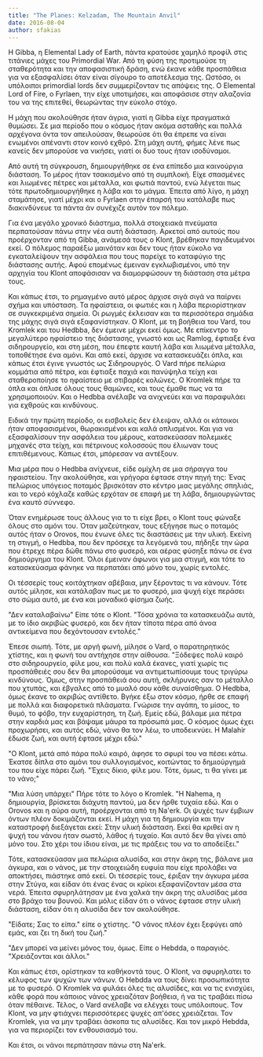 ```yaml
---
title: "The Planes: Kelzadam, The Mountain Anvil"
date: 2016-08-04
author: sfakias
---
```


Η Gibba, η Elemental Lady of Earth, πάντα κρατούσε χαμηλό προφίλ στις τιτάνιες
μάχες του Primordial War. Από τη φύση της προτιμούσε τη σταθερότητα και την
αποφασιστική δράση, ενώ έκανε κάθε προσπάθεια για να εξασφαλίσει όταν είναι
σίγουρο το αποτέλεσμα της. Ωστόσο, οι υπόλοιποι primordial lords δεν
συμμερίζονταν τις απόψεις της. Ο Elemental Lord of Fire, ο Fyrlaen, την είχε
υποτιμήσει, και αποφάσισε στην αλαζονία του να της επιτεθεί, θεωρώντας την
εύκολο στόχο.

Η μάχη που ακολούθησε ήταν άγρια, γιατί η Gibba είχε πραγματικά θυμώσει. Σε
μια περίοδο που ο κόσμος ήταν ακόμα ασταθής και πολλά αρχέγονα όντα τον
απειλούσαν, θεωρούσε ότι θα έπρεπε να είναι ενωμένοι απέναντι στον κοινό
εχθρό. Στη μάχη αυτή, φήμες λένε πως κανείς δεν μπορούσε να νικήσει, γιατί οι
δυο τους ήταν ισοδύναμοι.

Από αυτή τη σύγκρουση, δημιουργήθηκε σε ένα επίπεδο μια καινούργια διάσταση.
Το μέρος ήταν τσακισμένο από τη συμπλοκή. Είχε σπασμένες και λιωμένες πέτρες
και μέταλλα, και φωτιά παντού, ενώ λέγεται πως τότε πρωτοδημιουργήθηκε η λάβα
και το μάγμα. Έπειτα από λίγο, η μάχη σταμάτησε, γιατί μέχρι και ο Fyrlaen
στην έπαρσή του κατάλαβε πως διακινδύνευε τα πάντα άν συνέχιζε αυτόν τον
πόλεμο.

Για ένα μεγάλο χρονικό διάστημα, πολλά στοιχειακά πνεύματα περπατούσαν πάνω
στην νέα αυτή διάσταση. Αρκετοί από αυτούς που προέρχονταν από τη Gibba,
ανάμεσά τους ο Κlont, βρέθηκαν παγιδευμένοι εκεί. Ο πόλεμος παραέξω μαινόταν
και δεν τους ήταν εύκολο να εγκαταλείψουν την ασφάλεια που τους παρείχε το
καταφύγιο της διάστασης αυτής. Αφού επομένως έμειναν εγκλωβισμένοι, υπό την
αρχηγία του Klont αποφάσισαν να διαμορφώσουν τη διάσταση στα μέτρα τους.

Και κάπως έτσι, το ρημαγμένο αυτό μέρος άρχισε σιγά σιγά να παίρνει σχήμα και
υπόσταση. Τα ηφαίστεια, οι φωτιές και η λάβα περιορίστηκαν σε συγκεκριμένα
σημεία. Οι ρωγμές έκλεισαν και τα περισσότερα σημάδια της μάχης σιγά σιγά
εξαφανίστηκαν. Ο Klont, με τη βοήθεια του Vard, του Kromlek και του Hedbba,
δεν έμεινε μέχρι εκεί όμως. Με επίκεντρο το μεγαλύτερο ηφαίστειο της
διάστασης, γνωστό και ως Ramlog, έφτιαξε ένα σιδηρουργείο, και στη μέση, που
έπεφτε καυτή λάβα και λιωμένα μέταλλα, τοποθέτησε ένα αμόνι. Και από εκεί,
άρχισε να κατασκευάζει όπλα, και κάπως έτσι έγινε γνωστός ως Σιδηρουργός. Ο
Vard πήρε πελώρια κομμάτια από πέτρα, και έφτιαξε παχιά και πανύψηλα τείχη και
σταθεροποίησε το ηφαίστειο με στιβαρές κολώνες. Ο Kromlek πήρε τα όπλα και
όπλισε όλους τους θαμώνες, και τους έμαθε πως να τα χρησιμοποιούν. Και ο
Hedbba ανέλαβε να ανιχνεύει και να παραφυλάει για εχθρούς και κινδύνους.

Ειδικά την πρώτη περίοδο, οι εισβολείς δεν έλειψαν, αλλά οι κάτοικοι ήταν
αποφασισμένοι, θωρακισμένοι και καλά οπλισμένοι. Και για να εξασφαλίσουν την
ασφάλεια του μέρους, κατασκεύασαν πολεμικές μηχανές στα τείχη, και πέτρινους
κολοσσούς που έλιωναν τους επιτιθέμενους. Κάπως έτσι, μπόρεσαν να αντέξουν.

Μια μέρα που ο Hedbba ανίχνευε, είδε ομίχλη σε μια σήραγγα του ηφαιστείου. Την
ακολούθησε, και γρήγορα έφτασε στην πηγή της: Ένας πελώριος υπόγειος ποταμός
βρισκόταν στο κέντρο μιας μεγάλης σπηλιάς, και το νερό κόχλαζε καθώς ερχόταν
σε επαφή με τη λάβα, δημιουργώντας ένα καυτό σύννεφο.

Όταν ενημέρωσε τους άλλους για το τι είχε βρει, ο Klont τους φώναξε όλους στο
αμόνι του. Όταν μαζεύτηκαν, τους εξήγησε πως ο ποταμός αυτός ήταν o Orovos,
που ένωνε όλες τις διαστάσεις με την υλική. Εκείνη τη στιγμή, ο Hedbba, που
δεν πρόσεχε τα λεγόμενά του, πήδηξε την ώρα που έτρεχε πέρα δώθε πάνω στο
φυσερό, και αέρας φύσηξε πάνω σε ένα δημιούργημα του Klont. Όλοι έμειναν
άφωνοι για μια στιγμή, και τότε το κατασκεύασμα φάνηκε να περπατάει από μόνο
του, χωρίς εντολές.

Οι τέσσερίς τους κοιτάχτηκαν αβέβαια, μην ξέροντας τι να κάνουν. Τότε αυτός
μίλησε, και κατάλαβαν πως με το φυσερό, μια ψυχή είχε περάσει στο σώμα αυτό,
με ένα και μοναδικό φίσημα ζωής.

"Δεν καταλαβαίνω" Είπε τότε ο Klont. "Τόσα χρόνια τα κατασκευάζω αυτά, με το
ίδιο ακριβώς φυσερό, και δεν ήταν τίποτα πέρα από άνοα αντικείμενα που
δεχόντουσαν εντολές."

Έπεσε σιωπή. Τότε, με αργή φωνή, μίλησε ο Vard, ο παρατηρητικός χτίστης, και η
φωνή του αντήχησε στην αίθουσα. "Ξόδεψες πολύ καιρό στο σιδηρουργείο, φίλε
μου, και πολύ καλά έκανες, γιατί χωρίς τις προσπάθειές σου δεν θα μπορούσαμε
να αντιμετωπίσουμε τους τριγύρω κινδύνους. Όμως, στην προσπάθειά σου αυτή,
σκλήρυνες σαν το μέταλλο που χτυπάς, και έβγαλες από το μυαλό σου κάθε
συναίσθημα. Ο Hedbba, όμως έκανε το ακριβώς αντίθετο. Βγήκε έξω στον κόσμο,
ήρθε σε επαφή με πολλά και διαφορετικά πλάσματα. Γνώρισε την αγάπη, το μίσος,
το θυμό, το φόβο, την ευχαρίστηση, τη ζωή. Εμείς εδώ, βάλαμε μια πέτρα στην
καρδιά μας και βάψαμε μάυρα τα πρόσωπά μας. Ο κόσμος όμως έχει προχωρήσει, και
αυτός εδώ, νάνο θα τον λέω, το υποδεικνύει. Η Malahir έδωσε ζωή, και αυτή
έφτασε μέχρι εδώ."

"Ο Klont, μετά από πάρα πολύ καιρό, άφησε το σφυρί του να πέσει κάτω. Έκατσε
δίπλα στο αμόνι του συλλογισμένος, κοιτώντας το δημιούργημά του που είχε πάρει
ζωή. "Έχεις δίκιο, φίλε μου. Τότε, όμως, τι θα γίνει με το νάνο;"

"Μια λύση υπάρχει" Πήρε τότε το λόγο ο Kromlek. "Η Nahema, η δημιουργία,
βρίσκεται διάχυτη παντού, μα δεν ήρθε τυχαία εδώ. Και o Orovos και η αύρα
αυτή, προέρχονται από τη Na'erk. Οι ψυχές των έμβιων όντων πλέον δοκιμάζονται
εκεί. H μάχη για τη δημιουργία και την καταστροφή διεξάγεται εκεί: Στην υλική
διάσταση. Εκεί θα κριθεί αν η ψυχή του νάνου ήταν σωστό, λάθος ή τυχαίο. Και
αυτό δεν θα γίνει από μόνο του. Στο χέρι του ίδιου είναι, με τις πράξεις του
να το αποδείξει."

Τότε, κατασκεύασαν μια πελώρια αλυσίδα, και στην άκρη της, βάλανε μια άγκυρα,
και ο νάνος, με την στοιχειώδη ευφυία που είχε προλάβει να αποκτήσει, πιάστηκε
από εκεί. Οι τέσσερίς τους, έριξαν την άγκυρα μέσα στην Στύγα, και είδαν ότι
ένας ένας οι κρίκοι εξαφανίζονταν μέσα στα νερά. Έπειτα σφυρηλάτησαν με ένα
χαλκά την άκρη της αλυσίδας μέσα στο βράχο του βουνού. Και μόλις είδαν ότι ο
νάνος έφτασε στην υλική διάσταση, είδαν ότι η αλυσίδα δεν τον ακολούθησε.

"Είδατε; Σας το είπα." είπε ο χτίστης. "Ο νάνος πλέον έχει ξεφύγει από εμάς,
και ζει τη δική του ζωή."

"Δεν μπορεί να μείνει μόνος του, όμως. Είπε ο Hebdda, o παραγιός. "Χρειάζονται
και άλλοι."

Και κάπως έτσι, ορίστηκαν τα καθήκοντά τους. Ο Klont, να σφυρηλατει το κέλυφος
των ψυχών των νάνων. Ο Hebdda να τους δίνει προσωπικότητα με το φυσερό. Ο
Kromlek να φυλάει όλες τις αλυσίδες, και να τις ενισχύει, κάθε φορά που
κάποιος νάνος χρειαζόταν βοήθεια, ή να τις τραβάει πίσω όταν πέθαινε. Τέλος, ο
Vard ανέλαβε να ελέγχει τους υπόλοιπους. Τον Klont, να μην φτιάχνει
περισσότερες ψυχές απ'όσες χρειάζεται. Τον Kromlek, για να μην τραβάει άσκοπα
τις αλυσίδες. Και τον μικρό Hebdda, για να περιορίζει τον ενθουσιασμό του.

Και έτσι, οι νάνοι περπάτησαν πάνω στη Na'erk.


